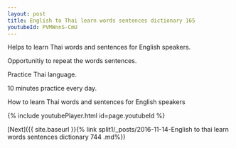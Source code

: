 ```yaml
---
layout: post
title: English to Thai learn words sentences dictionary 165 
youtubeId: PVMWnnS-CmU
---
```

 
 
Helps to learn Thai words and sentences for English speakers.

Opportunitiy to repeat the words sentences. 

Practice Thai language. 
 
10 minutes practice every day. 
 
How to learn Thai words and sentences for English speakers 
 
{% include youtubePlayer.html id=page.youtubeId %}
 
 
[Next]({{ site.baseurl }}{% link  split1/_posts/2016-11-14-English to thai learn words sentences dictionary 744 .md%})
 
